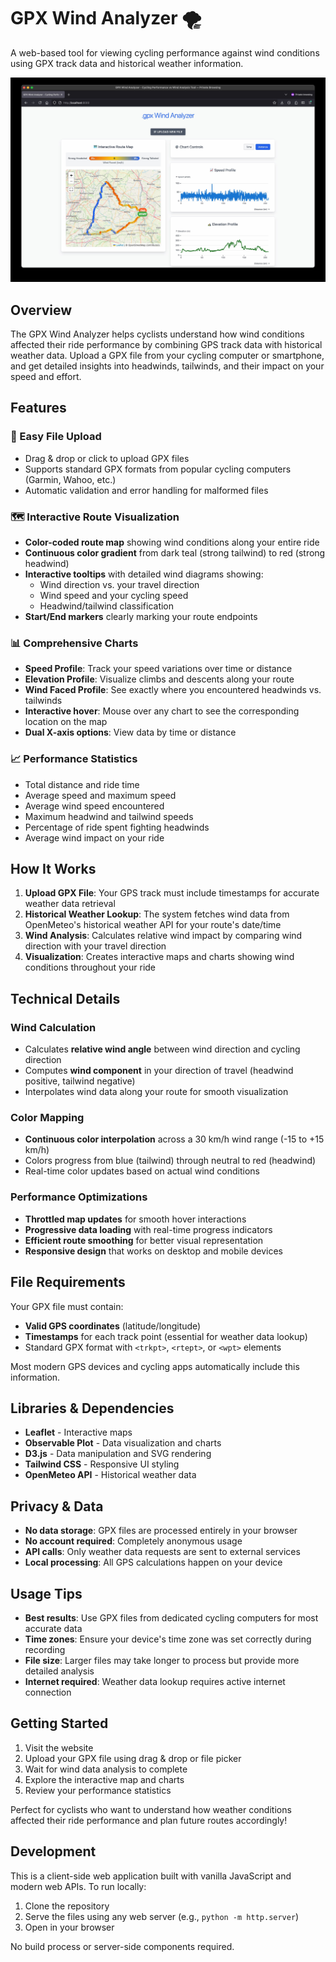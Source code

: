 # GPX Wind Analyzer 🌪️

A web-based tool for viewing cycling performance against wind conditions using GPX track data and historical weather information.

![GPX Wind Analyzer Screenshot](Screenshot.jpg)

## Overview

The GPX Wind Analyzer helps cyclists understand how wind conditions affected their ride performance by combining GPS track data with historical weather data. Upload a GPX file from your cycling computer or smartphone, and get detailed insights into headwinds, tailwinds, and their impact on your speed and effort.

## Features

### 📁 Easy File Upload
- Drag & drop or click to upload GPX files
- Supports standard GPX formats from popular cycling computers (Garmin, Wahoo, etc.)
- Automatic validation and error handling for malformed files

### 🗺️ Interactive Route Visualization
- **Color-coded route map** showing wind conditions along your entire ride
- **Continuous color gradient** from dark teal (strong tailwind) to red (strong headwind)
- **Interactive tooltips** with detailed wind diagrams showing:
  - Wind direction vs. your travel direction
  - Wind speed and your cycling speed
  - Headwind/tailwind classification
- **Start/End markers** clearly marking your route endpoints

### 📊 Comprehensive Charts
- **Speed Profile**: Track your speed variations over time or distance
- **Elevation Profile**: Visualize climbs and descents along your route
- **Wind Faced Profile**: See exactly where you encountered headwinds vs. tailwinds
- **Interactive hover**: Mouse over any chart to see the corresponding location on the map
- **Dual X-axis options**: View data by time or distance

### 📈 Performance Statistics
- Total distance and ride time
- Average speed and maximum speed
- Average wind speed encountered
- Maximum headwind and tailwind speeds
- Percentage of ride spent fighting headwinds
- Average wind impact on your ride

## How It Works

1. **Upload GPX File**: Your GPS track must include timestamps for accurate weather data retrieval
2. **Historical Weather Lookup**: The system fetches wind data from OpenMeteo's historical weather API for your route's date/time
3. **Wind Analysis**: Calculates relative wind impact by comparing wind direction with your travel direction
4. **Visualization**: Creates interactive maps and charts showing wind conditions throughout your ride

## Technical Details

### Wind Calculation
- Calculates **relative wind angle** between wind direction and cycling direction
- Computes **wind component** in your direction of travel (headwind positive, tailwind negative)
- Interpolates wind data along your route for smooth visualization

### Color Mapping
- **Continuous color interpolation** across a 30 km/h wind range (-15 to +15 km/h)
- Colors progress from blue (tailwind) through neutral to red (headwind)
- Real-time color updates based on actual wind conditions

### Performance Optimizations
- **Throttled map updates** for smooth hover interactions
- **Progressive data loading** with real-time progress indicators
- **Efficient route smoothing** for better visual representation
- **Responsive design** that works on desktop and mobile devices

## File Requirements

Your GPX file must contain:
- **Valid GPS coordinates** (latitude/longitude)
- **Timestamps** for each track point (essential for weather data lookup)
- Standard GPX format with `<trkpt>`, `<rtept>`, or `<wpt>` elements

Most modern GPS devices and cycling apps automatically include this information.

## Libraries & Dependencies

- **Leaflet** - Interactive maps
- **Observable Plot** - Data visualization and charts  
- **D3.js** - Data manipulation and SVG rendering
- **Tailwind CSS** - Responsive UI styling
- **OpenMeteo API** - Historical weather data

## Privacy & Data

- **No data storage**: GPX files are processed entirely in your browser
- **No account required**: Completely anonymous usage
- **API calls**: Only weather data requests are sent to external services
- **Local processing**: All GPS calculations happen on your device

## Usage Tips

- **Best results**: Use GPX files from dedicated cycling computers for most accurate data
- **Time zones**: Ensure your device's time zone was set correctly during recording
- **File size**: Larger files may take longer to process but provide more detailed analysis
- **Internet required**: Weather data lookup requires active internet connection

## Getting Started

1. Visit the website
2. Upload your GPX file using drag & drop or file picker
3. Wait for wind data analysis to complete
4. Explore the interactive map and charts
5. Review your performance statistics

Perfect for cyclists who want to understand how weather conditions affected their ride performance and plan future routes accordingly!

## Development

This is a client-side web application built with vanilla JavaScript and modern web APIs. To run locally:

1. Clone the repository
2. Serve the files using any web server (e.g., `python -m http.server`)
3. Open in your browser

No build process or server-side components required.
